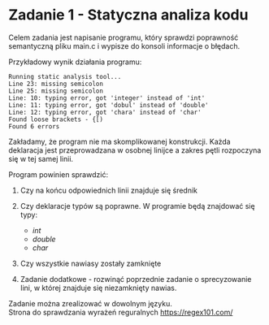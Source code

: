 # Zadanie 1 - Statyczna analiza kodu

Celem zadania jest napisanie programu, który sprawdzi poprawność semantyczną pliku main.c i wypisze do konsoli informacje o błędach. 

Przykładowy wynik działania programu:

```console
Running static analysis tool...
Line 23: missing semicolon
Line 25: missing semicolon
Line: 10: typing error, got 'integer' instead of 'int'
Line: 11: typing error, got 'dobul' instead of 'double'
Line: 12: typing error, got 'chara' instead of 'char'
Found loose brackets - {[)
Found 6 errors
```

Zakładamy, że program nie ma skomplikowanej konstrukcji. Każda deklaracja jest przeprowadzana w osobnej linijce a zakres pętli rozpoczyna się w tej samej linii.

Program powinien sprawdzić:

1. Czy na końcu odpowiednich linii znajduje się średnik

2. Czy deklaracje typów są poprawne. W programie będą znajdować się typy:
    - *int*
    - *double*
    - *char*

3. Czy wszystkie nawiasy zostały zamknięte

4. Zadanie dodatkowe - rozwinąć poprzednie zadanie o sprecyzowanie lini, w której znajduje się niezamknięty nawias. 

Zadanie można zrealizować w dowolnym języku.  \
Strona do sprawdzania wyrażeń reguralnych https://regex101.com/